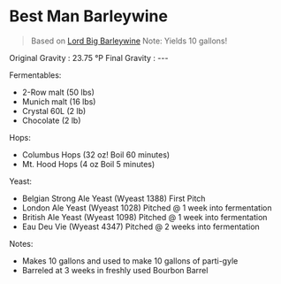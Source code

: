 Best Man Barleywine
===

> Based on [Lord Big Barleywine](http://byo.com/stories/issue/item/224-big-bad-barleywine)
> Note: Yields 10 gallons!

Original Gravity : 23.75 &#176;P
Final Gravity : ---

Fermentables:

* 2-Row malt (50 lbs)
* Munich malt (16 lbs)
* Crystal 60L (2 lb)
* Chocolate (2 lb)

Hops:

* Columbus Hops (32 oz! Boil 60 minutes)
* Mt. Hood Hops (4 oz Boil 5 minutes)

Yeast:

* Belgian Strong Ale Yeast (Wyeast 1388) First Pitch
* London Ale Yeast (Wyeast 1028) Pitched @ 1 week into fermentation
* British Ale Yeast (Wyeast 1098) Pitched @ 1 week into fermentation
* Eau Deu Vie (Wyeast 4347) Pitched @ 2 weeks into fermentation

Notes:

* Makes 10 gallons and used to make 10 gallons of parti-gyle
* Barreled at 3 weeks in freshly used Bourbon Barrel
